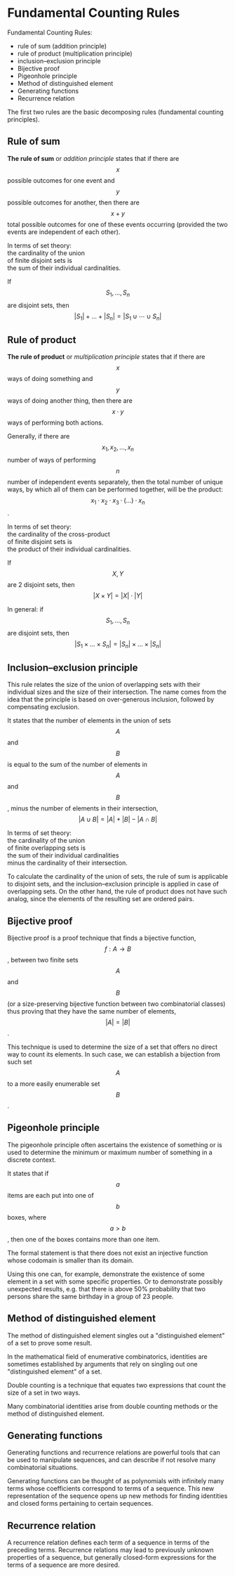 # Fundamental Counting Rules

Fundamental Counting Rules:
- rule of sum (addition principle)
- rule of product (multiplication principle)
- inclusion–exclusion principle
- Bijective proof
- Pigeonhole principle
- Method of distinguished element
- Generating functions
- Recurrence relation


The first two rules are the basic decomposing rules (fundamental counting principles).


## Rule of sum
**The rule of sum** or *addition principle* states that if there are $$x$$ possible outcomes for one event and $$y$$ possible outcomes for another, then there are $$x + y$$ total possible outcomes for one of these events occurring (provided the two events are independent of each other).

In terms of set theory:    
the cardinality of the union    
of finite disjoint sets is   
the sum of their individual cardinalities.


If $$S_1,\dots , S_n$$ are disjoint sets, then $$|S_1| + \dots +|S_n| = |S_1\cup \cdots \cup S_n|$$


## Rule of product
**The rule of product** or *multiplication principle* states that if there are $$x$$ ways of doing something and $$y$$ ways of doing another thing, then there are $$x · y$$ ways of performing both actions.

Generally, if there are $$x_1, x_2, \dots , x_n$$ number of ways of performing $$n$$ number of independent events separately, then the total number of unique ways, by which all of them can be performed together, will be the product: $$x_1 · x_2 · x_3 · (\dots ) · x_n$$.

In terms of set theory:    
the cardinality of the cross-product     
of finite disjoint sets is   
the product of their individual cardinalities.

If $$X, Y$$ are 2 disjoint sets, then $$|X \times Y| = |X| \cdot |Y|$$

In general: if $$S_1,\dots , S_n$$ are disjoint sets, then $$|S_1 \times \dots \times S_n| = |S_n| \times \dots \times |S_n|$$



## Inclusion–exclusion principle
This rule relates the size of the union of overlapping sets with their individual sizes and the size of their intersection. The name comes from the idea that the principle is based on over-generous inclusion, followed by compensating exclusion.

It states that the number of elements in the union of sets $$A$$ and $$B$$ is equal to the sum of the number of elements in $$A$$ and $$B$$, minus the number of elements in their intersection, $$|A \cup B| = |A| + |B| - |A\cap B|$$

In terms of set theory:    
the cardinality of the union    
of finite overlapping sets is   
the sum of their individual cardinalities    
minus the cardinality of their intersection.

To calculate the cardinality of the union of sets, the rule of sum is applicable to disjoint sets, and the inclusion–exclusion principle is applied in case of overlapping sets. On the other hand, the rule of product does not have such analog, since the elements of the resulting set are ordered pairs.


## Bijective proof
Bijective proof is a proof technique that finds a bijective function, $$f: A \to B$$, between two finite sets $$A$$ and $$B$$ (or a size-preserving bijective function between two combinatorial classes) thus proving that they have the same number of elements, $$|A| = |B|$$.

This technique is used to determine the size of a set that offers no direct way to count its elements. In such case, we can establish a bijection from such set $$A$$ to a more easily enumerable set $$B$$.


## Pigeonhole principle
The pigeonhole principle often ascertains the existence of something or is used to determine the minimum or maximum number of something in a discrete context. 

It states that if $$a$$ items are each put into one of $$b$$ boxes, where $$a \gt b$$, then one of the boxes contains more than one item.

The formal statement is that there does not exist an injective function whose codomain is smaller than its domain.

Using this one can, for example, demonstrate the existence of some element in a set with some specific properties. Or to demonstrate possibly unexpected results, e.g. that there is above 50% probability that two persons share the same birthday in a group of 23 people.


## Method of distinguished element
The method of distinguished element singles out a "distinguished element" of a set to prove some result.

In the mathematical field of enumerative combinatorics, identities are sometimes established by arguments that rely on singling out one "distinguished element" of a set.

Double counting is a technique that equates two expressions that count the size of a set in two ways.

Many combinatorial identities arise from double counting methods or the method of distinguished element. 


## Generating functions
Generating functions and recurrence relations are powerful tools that can be used to manipulate sequences, and can describe if not resolve many combinatorial situations.

Generating functions can be thought of as polynomials with infinitely many terms whose coefficients correspond to terms of a sequence. This new representation of the sequence opens up new methods for finding identities and closed forms pertaining to certain sequences. 


## Recurrence relation
A recurrence relation defines each term of a sequence in terms of the preceding terms. Recurrence relations may lead to previously unknown properties of a sequence, but generally closed-form expressions for the terms of a sequence are more desired.
